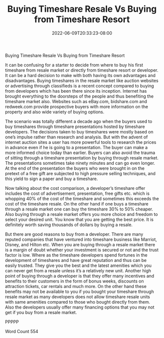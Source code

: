 ﻿---
title: "Buying Timeshare Resale Vs Buying from Timeshare Resort"
date: 2022-06-09T20:33:23-08:00
description: "Time-Share Investments Tips for Web Success"
featured_image: "/images/Time-Share Investments.jpg"
tags: ["Time Share Investments"]
---

Buying Timeshare Resale Vs Buying from Timeshare Resort

It can be confusing for a starter to decide from where to buy his first timeshare from resale market or directly from timeshare resort or developer. It can be a hard decision to make with both having its own advantages and disadvantages. Buying timeshares in the resale market like auction websites or advertising through classifieds is a recent concept compared to buying from developers which has been there since its inception. Internet has brought everything to the doorsteps of the people and thus benefiting the timeshare market also. Websites such as eBay.com, bidshare.com and redweek.com provide prospective buyers with more information on the property and also wide variety of buying options. 

The scenario was totally different a decade ago when the buyers used to buy timeshares through timeshare presentations hosted by timeshare developers. The decisions taken to buy timeshares were mostly based on one’s impulse rather than research and analysis. But with the advent of internet auction sites a user has more powerful tools to research the prices in advance even if he is going to a presentation. The buyer can make a more informed choice today than earlier. Buyers can also avoid the trauma of sitting through a timeshare presentation by buying through resale market. The presentations sometimes take ninety minutes and can go even longer. At the end of the presentation the buyers who were brought in on the pretext of a free gift are subjected to high pressure selling techniques, and this yield to sign a paper and buy a timeshare.

Now talking about the cost comparison, a developer’s timeshare offer includes the cost of advertisement, presentation, free gifts etc. which is whopping 40% of the cost of the timeshare and sometimes this exceeds the cost of the timeshare resale. On the other hand if one buys a timeshare through a resale market one can buy the timeshare 30% to 50% cheaper. Also buying through a resale market offers you more choice and freedom to select your desired unit. You know that you are getting the best price. It is definitely worth saving thousands of dollars by buying a resale.

But there are good reasons to buy from a developer. There are many reputed companies that have ventured into timeshare business like Marriot, Disney, and Hilton etc. When you are buying through a resale market there is a margin of doubt whether your investment is secured or not and the trust factor is low. Where as the timeshare developers spend fortunes in the development of timeshares and have great reputation and thus can be easily trusted. They give you the best and the latest amenities which you can never get from a resale unless it’s a relatively new unit. Another high point of buying through a developer is that they offer many incentives and benefits to their customers in the form of bonus weeks, discounts on attraction tickets, car rentals and much more. On the other hand these benefits may not be available to you if you bought your timeshare through resale market as many developers does not allow timeshare resale units with same amenities compared to those who bought directly from them. Also the developers usually offer many financing options that you may not get if you buy from a resale market.

PPPPP

Word Count 554

